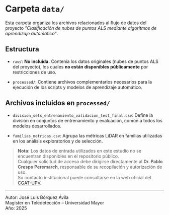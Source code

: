 # Carpeta `data/`

Esta carpeta organiza los archivos relacionados al flujo de datos del proyecto *"Clasificación de nubes de puntos ALS mediante algoritmos de aprendizaje automático"*.

## Estructura

- `raw/`: **No incluida.** Contenía los datos originales (nubes de puntos ALS del proyecto), los cuales **no están disponibles públicamente** por restricciones de uso.

- `processed/`: Contiene archivos complementarios necesarios para la ejecución de los scripts y modelos de aprendizaje automático.

## Archivos incluidos en `processed/`

- `division_sets_entrenamiento_validacion_test_final.csv`: Define la división en conjuntos de entrenamiento y evaluación, común a todos los modelos desarrollados.

- `familias_metricas.csv`: Agrupa las métricas LiDAR en familias utilizadas en los análisis exploratorios y de selección.

> **Nota:** Los datos de entrada utilizados en este estudio no se encuentran disponibles en el repositorio público.  
> Cualquier solicitud de acceso debe dirigirse directamente al **Dr. Pablo Crespo Peremarch**, responsable de su recopilación y autorización de uso.  
> Su contacto institucional puede consultarse en la web oficial del [CGAT-UPV](http://cgat.webs.upv.es).

---

Autor: José Luis Bórquez Ávila  
Magíster en Teledetección – Universidad Mayor  
Año: 2025
